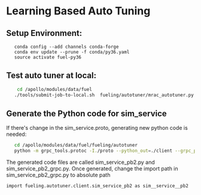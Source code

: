 # Learning Based Auto Tuning

## Setup Environment:
```text
   conda config --add channels conda-forge
   conda env update --prune -f conda/py36.yaml
   source activate fuel-py36
```

## Test auto tuner at local:
```bash
    cd /apollo/modules/data/fuel
   ./tools/submit-job-to-local.sh  fueling/autotuner/mrac_autotuner.py --commit=<apollo commit id>
```

## Generate the Python code for sim_service
If there's change in the sim_service.proto, generating new python code is needed:
```bash
   cd /apollo/modules/data/fuel/fueling/autotuner
   python -m grpc_tools.protoc -I./proto --python_out=./client --grpc_python_out=./client ./proto/sim_service.proto
```

The generated code files are called sim_service_pb2.py and sim_service_pb2_grpc.py.
Once generated, change the import path in sim_service_pb2_grpc.py to absolute path
```text
import fueling.autotuner.client.sim_service_pb2 as sim__service__pb2
```
